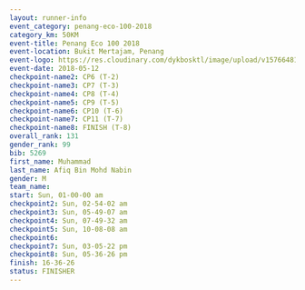 ```yaml
--- 
layout: runner-info 
event_category: penang-eco-100-2018 
category_km: 50KM 
event-title: Penang Eco 100 2018 
event-location: Bukit Mertajam, Penang 
event-logo: https://res.cloudinary.com/dykbosktl/image/upload/v1576648106/Logo/Logo_lovxhg.jpg 
event-date: 2018-05-12 
checkpoint-name2: CP6 (T-2) 
checkpoint-name3: CP7 (T-3) 
checkpoint-name4: CP8 (T-4) 
checkpoint-name5: CP9 (T-5) 
checkpoint-name6: CP10 (T-6) 
checkpoint-name7: CP11 (T-7) 
checkpoint-name8: FINISH (T-8) 
overall_rank: 131
gender_rank: 99
bib: 5269
first_name: Muhammad
last_name: Afiq Bin Mohd Nabin
gender: M
team_name: 
start: Sun, 01-00-00 am
checkpoint2: Sun, 02-54-02 am
checkpoint3: Sun, 05-49-07 am
checkpoint4: Sun, 07-49-32 am
checkpoint5: Sun, 10-08-08 am
checkpoint6: 
checkpoint7: Sun, 03-05-22 pm
checkpoint8: Sun, 05-36-26 pm
finish: 16-36-26
status: FINISHER
--- 
```

